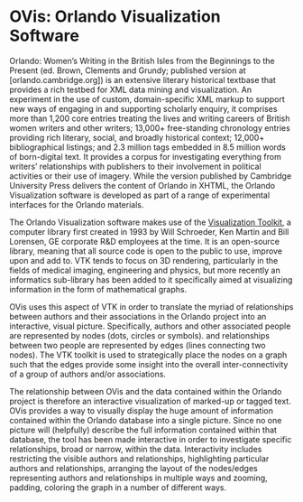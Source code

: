 OVis: Orlando Visualization Software
====================================

Orlando: Women’s Writing in the British Isles from the Beginnings to the Present (ed. Brown, Clements and Grundy; published version at [orlando.cambridge.org]) is an extensive literary historical textbase that provides a rich testbed for XML data mining and visualization. An experiment in the use of custom, domain-specific XML markup to support new ways of engaging in and supporting scholarly enquiry, it comprises more than 1,200 core entries treating the lives and writing careers of British women writers and other writers; 13,000+ free-standing chronology entries providing rich literary, social, and broadly historical context; 12,000+ bibliographical listings; and 2.3 million tags embedded in 8.5 million words of born-digital text. It provides a corpus for investigating everything from writers’ relationships with publishers to their involvement in political activities or their use of imagery. While the version published by Cambridge University Press delivers the content of Orlando in XHTML, the Orlando Visualization software is developed as part of a range of experimental interfaces for the Orlando materials.

The Orlando Visualization software makes use of the [Visualization Toolkit](http://www.vtk.org/), a computer library first created in 1993 by Will Schroeder, Ken Martin and Bill Lorensen, GE corporate R&D employees at the time.  It is an open-source library, meaning that all source code is open to the public to use, improve upon and add to.  VTK tends to focus on 3D rendering, particularly in the fields of medical imaging, engineering and physics, but more recently an informatics sub-library has been added to it specifically aimed at visualizing information in the form of mathematical graphs.

OVis uses this aspect of VTK in order to translate the myriad of relationships between authors and their associations in the Orlando project into an interactive, visual picture. Specifically, authors and other associated people are represented by nodes (dots, circles or symbols). and relationships between two people are represented by edges (lines connecting two nodes).  The VTK toolkit is used to strategically place the nodes on a graph such that the edges provide some insight into the overall inter-connectivity of a group of authors and/or associations.

The relationship between OVis and the data contained within the Orlando project is therefore an interactive visualization of marked-up or tagged text.  OVis provides a way to visually display the huge amount of information contained within the Orlando database into a single picture.  Since no one picture will (helpfully) describe the full information contained within that database, the tool has been made interactive in order to investigate specific relationships, broad or narrow, within the data.  Interactivity includes restricting the visible authors and relationships, highlighting particular authors and relationships, arranging the layout of the nodes/edges representing authors and relationships in multiple ways and zooming, padding, coloring the graph in a number of different ways.
